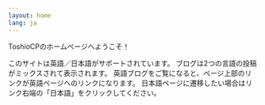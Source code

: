 ```yaml
---
layout: home
lang: ja
---
```

ToshioCPのホームページへようこそ！

このサイトは英語／日本語がサポートされています。
ブログは2つの言語の投稿がミックスされて表示されます。
英語ブログをご覧になると、ページ上部のリンクが英語ページヘのリンクになります。
日本語ページに遷移したい場合はリンク右端の「日本語」をクリックしてください。